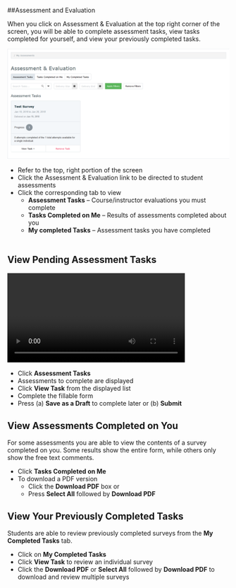 ##Assessment and Evaluation

When you click on Assessment & Evaluation at the top right corner of the screen, you will be able to complete assessment tasks, view tasks completed for yourself, and view your previously completed tasks.  

![Tasks](./images/all-assesstasks.png)

* Refer to the top, right portion of the screen
* Click the Assessment & Evaluation link to be directed to student assessments
* Click the corresponding tab to view
    * **Assessment Tasks** – Course/instructor evaluations you must complete
    * **Tasks Completed on Me** – Results of assessments completed about you
    * **My completed Tasks** – Assessment tasks you have completed
<br /><br />

## View Pending Assessment Tasks

<video width="80%" controls="controls">
<source src="https://arizona.box.com/shared/static/ud3cjji3tku459kdccsg14mzb2128jlk.mp4" type="video/mp4">
</video> <br />

* Click **Assessment Tasks**
* Assessments to complete are displayed
* Click **View Task** from the displayed list
* Complete the fillable form
* Press (a) **Save as a Draft** to complete later or (b) **Submit**

## View Assessments Completed on You

For some assessments you are able to view the contents of a survey completed on you. Some results show the entire form, while others only show the free text comments. 

* Click **Tasks Completed on Me**
* To download a PDF version
    * Click the **Download PDF** box or
    * Press **Select All** followed by **Download PDF**

## View Your Previously Completed Tasks

Students are able to review previously completed surveys from the **My Completed Tasks** tab.  

* Click on **My Completed Tasks**
* Click **View Task** to review an individual survey
* Click the **Download PDF** or **Select All** followed by **Download PDF** to download and review multiple surveys

